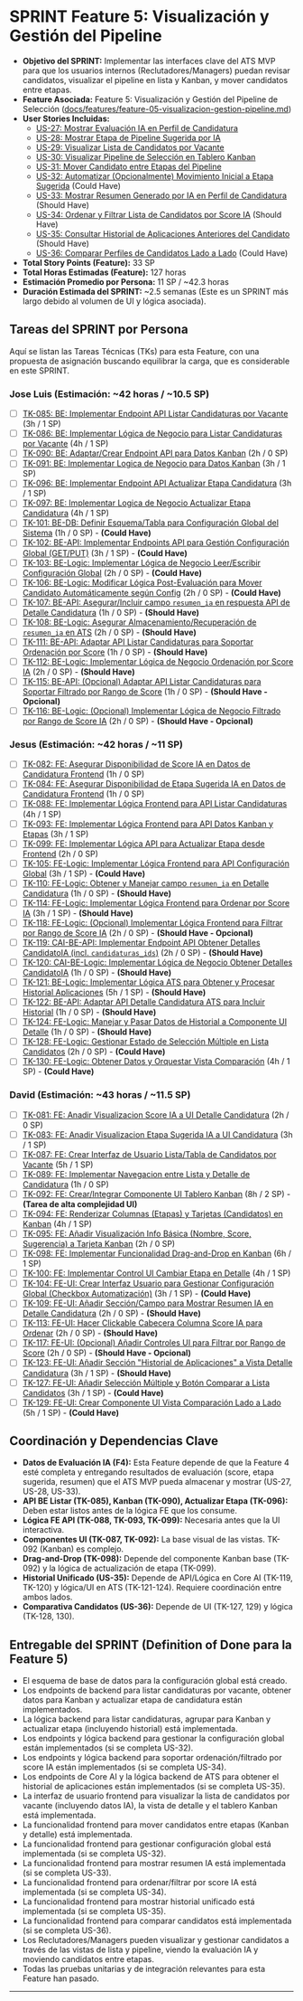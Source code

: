 # SPRINT Feature 5: Visualización y Gestión del Pipeline

* **Objetivo del SPRINT:** Implementar las interfaces clave del ATS MVP para que los usuarios internos (Reclutadores/Managers) puedan revisar candidatos, visualizar el pipeline en lista y Kanban, y mover candidatos entre etapas.
* **Feature Asociada:** Feature 5: Visualización y Gestión del Pipeline de Selección ([docs/features/feature-05-visualizacion-gestion-pipeline.md](../features/feature-05-visualizacion-gestion-pipeline.md))
* **User Stories Incluidas:**
    * [US-27: Mostrar Evaluación IA en Perfil de Candidatura](../us/us-27-mostrar-evaluacion-ia-perfil-candidatura.md)
    * [US-28: Mostrar Etapa de Pipeline Sugerida por IA](../us/us-28-mostrar-etapa-pipeline-sugerida-ia.md)
    * [US-29: Visualizar Lista de Candidatos por Vacante](../us/us-29-visualizar-lista-candidatos-vacante.md)
    * [US-30: Visualizar Pipeline de Selección en Tablero Kanban](../us/us-30-visualizar-pipeline-seleccion-tablero-kanban.md)
    * [US-31: Mover Candidato entre Etapas del Pipeline](../us/us-31-mover-candidato-entre-etapas-pipeline.md)
    * [US-32: Automatizar (Opcionalmente) Movimiento Inicial a Etapa Sugerida](../us/us-32-automatizar-opcionalmente-movimiento-inicial-etapa-sugerida.md) (Could Have)
    * [US-33: Mostrar Resumen Generado por IA en Perfil de Candidatura](../us/us-33-mostrar-resumen-generado-ia-perfil-candidatura.md) (Should Have)
    * [US-34: Ordenar y Filtrar Lista de Candidatos por Score IA](../us/us-34-ordenar-filtrar-lista-candidatos-score-ia.md) (Should Have)
    * [US-35: Consultar Historial de Aplicaciones Anteriores del Candidato](../us/us-35-consultar-historial-aplicaciones-anteriores-candidato.md) (Should Have)
    * [US-36: Comparar Perfiles de Candidatos Lado a Lado](../us/us-36-comparar-perfiles-candidatos-lado-lado.md) (Could Have)
* **Total Story Points (Feature):** 33 SP
* **Total Horas Estimadas (Feature):** 127 horas
* **Estimación Promedio por Persona:** 11 SP / ~42.3 horas
* **Duración Estimada del SPRINT:** ~2.5 semanas (Este es un SPRINT más largo debido al volumen de UI y lógica asociada).

## Tareas del SPRINT por Persona

Aquí se listan las Tareas Técnicas (TKs) para esta Feature, con una propuesta de asignación buscando equilibrar la carga, que es considerable en este SPRINT.

### Jose Luis (Estimación: ~42 horas / ~10.5 SP)

* [ ] [TK-085: BE: Implementar Endpoint API Listar Candidaturas por Vacante](<../tasks/tk-085-BE-implementar-endpoint-api-listar-candidaturas-vacante.md>) (3h / 1 SP)
* [ ] [TK-086: BE: Implementar Lógica de Negocio para Listar Candidaturas por Vacante](<../tasks/tk-086-BE-implementar-logica-negocio-listar-candidaturas-vacante.md>) (4h / 1 SP)
* [ ] [TK-090: BE: Adaptar/Crear Endpoint API para Datos Kanban](<../tasks/tk-090-BE-adaptar-crear-endpoint-api-datos-kanban.md>) (2h / 0 SP)
* [ ] [TK-091: BE: Implementar Logica de Negocio para Datos Kanban](<../tasks/tk-091-BE-implementar-logica-negocio-datos-kanban.md>) (3h / 1 SP)
* [ ] [TK-096: BE: Implementar Endpoint API Actualizar Etapa Candidatura](<../tasks/tk-096-BE-implementar-endpoint-api-actualizar-etapa-candidatura.md>) (3h / 1 SP)
* [ ] [TK-097: BE: Implementar Logica de Negocio Actualizar Etapa Candidatura](<../tasks/tk-097-BE-implementar-logica-negocio-actualizar-etapa-candidatura.md>) (4h / 1 SP)
* [ ] [TK-101: BE-DB: Definir Esquema/Tabla para Configuración Global del Sistema](<../tasks/tk-101-DB-definir-schema-tabla-configuracion-global.md>) (1h / 0 SP) - **(Could Have)**
* [ ] [TK-102: BE-API: Implementar Endpoints API para Gestión Configuración Global (GET/PUT)](<../tasks/tk-102-BE-API-implementar-endpoints-gestion-configuracion-global.md>) (3h / 1 SP) - **(Could Have)**
* [ ] [TK-103: BE-Logic: Implementar Lógica de Negocio Leer/Escribir Configuración Global](<../tasks/tk-103-BE-Logic-implementar-logica-negocio-leer-escribir-configuracion-global.md>) (2h / 0 SP) - **(Could Have)**
* [ ] [TK-106: BE-Logic: Modificar Lógica Post-Evaluación para Mover Candidato Automáticamente según Config](<../tasks/tk-106-BE-Logic-modificar-logica-post-evaluacion-mover-automaticamente.md>) (2h / 0 SP) - **(Could Have)**
* [ ] [TK-107: BE-API: Asegurar/Incluir campo `resumen_ia` en respuesta API de Detalle Candidatura](<../tasks/tk-107-BE-API-asegurar-incluir-campo-resumen-ia-respuesta-api-detalle-candidatura.md>) (1h / 0 SP) - **(Should Have)**
* [ ] [TK-108: BE-Logic: Asegurar Almacenamiento/Recuperación de `resumen_ia` en ATS](<../tasks/tk-108-BE-Logic-asegurar-almacenamiento-recuperacion-resumen-ia-ats.md>) (2h / 0 SP) - **(Should Have)**
* [ ] [TK-111: BE-API: Adaptar API Listar Candidaturas para Soportar Ordenación por Score](<../tasks/tk-111-BE-API-adaptar-api-listar-candidaturas-ordenacion-score.md>) (1h / 0 SP) - **(Should Have)**
* [ ] [TK-112: BE-Logic: Implementar Lógica de Negocio Ordenación por Score IA](<../tasks/tk-112-BE-Logic-implementar-logica-negocio-ordenacion-score-ia.md>) (2h / 0 SP) - **(Should Have)**
* [ ] [TK-115: BE-API: (Opcional) Adaptar API Listar Candidaturas para Soportar Filtrado por Rango de Score](<../tasks/tk-115-BE-API-opcional-adaptar-api-listar-candidaturas-filtrado-score.md>) (1h / 0 SP) - **(Should Have - Opcional)**
* [ ] [TK-116: BE-Logic: (Opcional) Implementar Lógica de Negocio Filtrado por Rango de Score IA](<../tasks/tk-116-BE-Logic-opcional-implementar-logica-negocio-filtrado-score-ia.md>) (2h / 0 SP) - **(Should Have - Opcional)**

### Jesus (Estimación: ~42 horas / ~11 SP)

* [ ] [TK-082: FE: Asegurar Disponibilidad de Score IA en Datos de Candidatura Frontend](<../tasks/tk-082-FE-Asegurar-Disponibilidad-Score-IA-Datos-FE.md>) (1h / 0 SP)
* [ ] [TK-084: FE: Asegurar Disponibilidad de Etapa Sugerida IA en Datos de Candidatura Frontend](<../tasks/tk-084-FE-Asegurar-Disponibilidad-Etapa-Sugerida-IA-Datos-FE.md>) (1h / 0 SP)
* [ ] [TK-088: FE: Implementar Lógica Frontend para API Listar Candidaturas](<../tasks/tk-088-FE-implementar-logica-frontend-api-listar-candidaturas.md>) (4h / 1 SP)
* [ ] [TK-093: FE: Implementar Lógica Frontend para API Datos Kanban y Etapas](<../tasks/tk-093-FE-implementar-logica-frontend-api-datos-kanban-etapas.md>) (3h / 1 SP)
* [ ] [TK-099: FE: Implementar Lógica API para Actualizar Etapa desde Frontend](<../tasks/tk-099-FE-implementar-logica-api-actualizar-etapa-frontend.md>) (2h / 0 SP)
* [ ] [TK-105: FE-Logic: Implementar Lógica Frontend para API Configuración Global](<../tasks/tk-105-FE-Logic-implementar-logica-frontend-api-configuracion-global.md>) (3h / 1 SP) - **(Could Have)**
* [ ] [TK-110: FE-Logic: Obtener y Manejar campo `resumen_ia` en Detalle Candidatura](<../tasks/tk-110-FE-Logic-obtener-manejar-resumen-ia-detalle.md>) (1h / 0 SP) - **(Should Have)**
* [ ] [TK-114: FE-Logic: Implementar Lógica Frontend para Ordenar por Score IA](<../tasks/tk-114-FE-Logic-implementar-logica-frontend-ordenar-score-ia.md>) (3h / 1 SP) - **(Should Have)**
* [ ] [TK-118: FE-Logic: (Opcional) Implementar Lógica Frontend para Filtrar por Rango de Score IA](<../tasks/tk-118-FE-Logic-opcional-implementar-logica-frontend-filtrar-score-ia.md>) (2h / 0 SP) - **(Should Have - Opcional)**
* [ ] [TK-119: CAI-BE-API: Implementar Endpoint API Obtener Detalles CandidatoIA (incl. `candidaturas_ids`)](<../tasks/tk-119-CAI-BE-API-implementar-endpoint-obtener-detalles-candidato-ia.md>) (2h / 0 SP) - **(Should Have)**
* [ ] [TK-120: CAI-BE-Logic: Implementar Lógica de Negocio Obtener Detalles CandidatoIA](<../tasks/tk-120-CAI-BE-Logic-implementar-logica-negocio-obtener-detalles-candidato-ia.md>) (1h / 0 SP) - **(Should Have)**
* [ ] [TK-121: BE-Logic: Implementar Lógica ATS para Obtener y Procesar Historial Aplicaciones](<../tasks/tk-121-BE-Logic-implementar-logica-ats-obtener-procesar-historial-aplicaciones.md>) (5h / 1 SP) - **(Should Have)**
* [ ] [TK-122: BE-API: Adaptar API Detalle Candidatura ATS para Incluir Historial](<../tasks/tk-122-BE-API-adaptar-api-detalle-candidatura-ats-incluir-historial.md>) (1h / 0 SP) - **(Should Have)**
* [ ] [TK-124: FE-Logic: Manejar y Pasar Datos de Historial a Componente UI Detalle](<../tasks/tk-124-FE-Logic-manejar-pasar-datos-historial-componente-ui-detalle.md>) (1h / 0 SP) - **(Should Have)**
* [ ] [TK-128: FE-Logic: Gestionar Estado de Selección Múltiple en Lista Candidatos](<../tasks/tk-128-FE-Logic-gestionar-estado-seleccion-multiple-lista-candidatos.md>) (2h / 0 SP) - **(Could Have)**
* [ ] [TK-130: FE-Logic: Obtener Datos y Orquestar Vista Comparación](<../tasks/tk-130-FE-Logic-obtener-datos-orquestar-vista-comparacion.md>) (4h / 1 SP) - **(Could Have)**

### David (Estimación: ~43 horas / ~11.5 SP)

* [ ] [TK-081: FE: Anadir Visualizacion Score IA a UI Detalle Candidatura](<../tasks/tk-081-FE-Anadir-Visualizacion-Score-IA-UI-Detalle.md>) (2h / 0 SP)
* [ ] [TK-083: FE: Anadir Visualizacion Etapa Sugerida IA a UI Candidatura](<../tasks/tk-083-FE-Anadir-Visualizacion-Etapa-Sugerida-IA.md>) (3h / 1 SP)
* [ ] [TK-087: FE: Crear Interfaz de Usuario Lista/Tabla de Candidatos por Vacante](<../tasks/tk-087-FE-crear-interfaz-usuario-lista-tabla-candidatos-vacante.md>) (5h / 1 SP)
* [ ] [TK-089: FE: Implementar Navegacion entre Lista y Detalle de Candidatura](<../tasks/tk-089-FE-implementar-navegacion-lista-candidatos-detalle.md>) (1h / 0 SP)
* [ ] [TK-092: FE: Crear/Integrar Componente UI Tablero Kanban](<../tasks/tk-092-FE-crear-componente-ui-tablero-kanban.md>) (8h / 2 SP) - **(Tarea de alta complejidad UI)**
* [ ] [TK-094: FE: Renderizar Columnas (Etapas) y Tarjetas (Candidatos) en Kanban](<../tasks/tk-094-FE-renderizar-columnas-tarjetas-kanban.md>) (4h / 1 SP)
* [ ] [TK-095: FE: Añadir Visualización Info Básica (Nombre, Score, Sugerencia) a Tarjeta Kanban](<../tasks/tk-095-FE-anadir-visualizacion-info-basica-tarjeta-kanban.md>) (2h / 0 SP)
* [ ] [TK-098: FE: Implementar Funcionalidad Drag-and-Drop en Kanban](<../tasks/tk-098-FE-implementar-funcionalidad-drag-and-drop-kanban.md>) (6h / 1 SP)
* [ ] [TK-100: FE: Implementar Control UI Cambiar Etapa en Detalle](<../tasks/tk-100-FE-implementar-control-ui-cambiar-etapa-detalle.md>) (4h / 1 SP)
* [ ] [TK-104: FE-UI: Crear Interfaz Usuario para Gestionar Configuración Global (Checkbox Automatización)](<../tasks/tk-104-FE-UI-crear-interfaz-usuario-gestionar-configuracion-global.md>) (3h / 1 SP) - **(Could Have)**
* [ ] [TK-109: FE-UI: Añadir Sección/Campo para Mostrar Resumen IA en Detalle Candidatura](<../tasks/tk-109-FE-UI-anadir-seccion-campo-mostrar-resumen-ia-detalle.md>) (2h / 0 SP) - **(Should Have)**
* [ ] [TK-113: FE-UI: Hacer Clickable Cabecera Columna Score IA para Ordenar](<../tasks/tk-113-FE-UI-hacer-clickable-cabecera-columna-score-ia-ordenar.md>) (2h / 0 SP) - **(Should Have)**
* [ ] [TK-117: FE-UI: (Opcional) Añadir Controles UI para Filtrar por Rango de Score](<../tasks/tk-117-FE-UI-opcional-anadir-controles-filtrar-rango-score.md>) (2h / 0 SP) - **(Should Have - Opcional)**
* [ ] [TK-123: FE-UI: Añadir Sección "Historial de Aplicaciones" a Vista Detalle Candidatura](<../tasks/tk-123-FE-UI-anadir-seccion-historial-aplicaciones-detalle-candidatura.md>) (3h / 1 SP) - **(Should Have)**
* [ ] [TK-127: FE-UI: Añadir Selección Múltiple y Botón Comparar a Lista Candidatos](<../tasks/tk-127-FE-UI-anadir-seleccion-multiple-boton-comparar-lista-candidatos.md>) (3h / 1 SP) - **(Could Have)**
* [ ] [TK-129: FE-UI: Crear Componente UI Vista Comparación Lado a Lado](<../tasks/tk-129-FE-UI-crear-componente-vista-comparacion-lado-a-lado.md>) (5h / 1 SP) - **(Could Have)**

## Coordinación y Dependencias Clave

* **Datos de Evaluación IA (F4):** Esta Feature depende de que la Feature 4 esté completa y entregando resultados de evaluación (score, etapa sugerida, resumen) que el ATS MVP pueda almacenar y mostrar (US-27, US-28, US-33).
* **API BE Listar (TK-085), Kanban (TK-090), Actualizar Etapa (TK-096):** Deben estar listos antes de la lógica FE que los consume.
* **Lógica FE API (TK-088, TK-093, TK-099):** Necesaria antes que la UI interactiva.
* **Componentes UI (TK-087, TK-092):** La base visual de las vistas. TK-092 (Kanban) es complejo.
* **Drag-and-Drop (TK-098):** Depende del componente Kanban base (TK-092) y la lógica de actualización de etapa (TK-099).
* **Historial Unificado (US-35):** Depende de API/Lógica en Core AI (TK-119, TK-120) y lógica/UI en ATS (TK-121-124). Requiere coordinación entre ambos lados.
* **Comparativa Candidatos (US-36):** Depende de UI (TK-127, 129) y lógica (TK-128, 130).

## Entregable del SPRINT (Definition of Done para la Feature 5)

* El esquema de base de datos para la configuración global está creado.
* Los endpoints de backend para listar candidaturas por vacante, obtener datos para Kanban y actualizar etapa de candidatura están implementados.
* La lógica backend para listar candidaturas, agrupar para Kanban y actualizar etapa (incluyendo historial) está implementada.
* Los endpoints y lógica backend para gestionar la configuración global están implementados (si se completa US-32).
* Los endpoints y lógica backend para soportar ordenación/filtrado por score IA están implementados (si se completa US-34).
* Los endpoints de Core AI y la lógica backend de ATS para obtener el historial de aplicaciones están implementados (si se completa US-35).
* La interfaz de usuario frontend para visualizar la lista de candidatos por vacante (incluyendo datos IA), la vista de detalle y el tablero Kanban está implementada.
* La funcionalidad frontend para mover candidatos entre etapas (Kanban y detalle) está implementada.
* La funcionalidad frontend para gestionar configuración global está implementada (si se completa US-32).
* La funcionalidad frontend para mostrar resumen IA está implementada (si se completa US-33).
* La funcionalidad frontend para ordenar/filtrar por score IA está implementada (si se completa US-34).
* La funcionalidad frontend para mostrar historial unificado está implementada (si se completa US-35).
* La funcionalidad frontend para comparar candidatos está implementada (si se completa US-36).
* Los Reclutadores/Managers pueden visualizar y gestionar candidatos a través de las vistas de lista y pipeline, viendo la evaluación IA y moviendo candidatos entre etapas.
* Todas las pruebas unitarias y de integración relevantes para esta Feature han pasado.

---